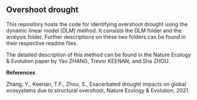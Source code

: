## Overshoot drought
This repository hosts the code for identifying overshoot drought using the dynamic linear model (DLM) method. It consists the DLM folder and the analysis folder. Further descriptions on these two folders can be found in their respective readme files.

The detailed description of this method can be found in the Nature Ecology & Evolution paper by Yao ZHANG, Trevor KEENAN, and Sha ZHOU.

**References**

Zhang, Y., Keenan, T.F., Zhou, S., Exacerbated drought impacts on global ecosystems due to structural overshoot, Nature Ecology & Evolution, 2021.
